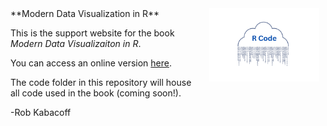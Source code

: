 <img src="rcode.png" width="35%" align="right" hspace="10"/>
**Modern Data Visualization in R**

This is the support website for the book *Modern Data Visualizaiton in R*.

You can access an online version [here](http://rkabacoff.github.io/datavis).

The code folder in this repository will house all code used in the book (coming soon!).

-Rob Kabacoff

